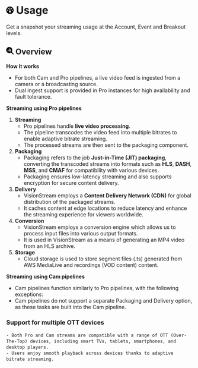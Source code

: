 # <img src="https://raw.githubusercontent.com/vishaldhole173/pro-stream-documentation/main/fontawesome/svgs/solid/gauge.svg" width="20" height="20"> Usage

Get a snapshot your streaming usage at the Account, Event and Breakout levels.

## <img src="https://raw.githubusercontent.com/vishaldhole173/pro-stream-documentation/main/fontawesome/svgs/solid/magnifying-glass-chart.svg" width="20" height="20"> Overview

**How it works**
  - For both Cam and Pro pipelines, a live video feed is ingested from a camera or a broadcasting source.
  - Dual ingest support is provided in Pro instances for high availability and fault tolerance.

**Streaming using Pro pipelines**

1. **Streaming**
   - Pro pipelines handle **live video processing**.
   - The pipeline transcodes the video feed into multiple bitrates to enable adaptive bitrate streaming.
   - The processed streams are then sent to the packaging component.
2. **Packaging**
   - Packaging refers to the job **Just-in-Time (JIT) packaging**, converting the transcoded streams into formats such as **HLS**, **DASH**, **MSS**, and **CMAF** for compatibility with various devices.
   - Packaging ensures low-latency streaming and also supports encryption for secure content delivery.
3. **Delivery**
   - VisionStream employs a **Content Delivery Network (CDN)** for global distribution of the packaged streams.
   - It caches content at edge locations to reduce latency and enhance the streaming experience for viewers worldwide.
4. **Conversion**
   - VisionStream employs a conversion engine which allows us to process input files into various output formats.
   - It is used in VisionStream as a means of generating an MP4 video from an HLS archive.
5. **Storage**
   - Cloud storage is used to store segment files (.ts) generated from AWS MediaLive and recordings (VOD content) content.

**Streaming using Cam pipelines**

- Cam pipelines function similarly to Pro pipelines, with the following exceptions:
- Cam pipelines do not support a separate Packaging and Delivery option, as these tasks are built into the Cam pipeline.

### Support for multiple OTT devices
    - Both Pro and Cam streams are compatible with a range of OTT (Over-The-Top) devices, including smart TVs, tablets, smartphones, and desktop players.
    - Users enjoy smooth playback across devices thanks to adaptive bitrate streaming.
